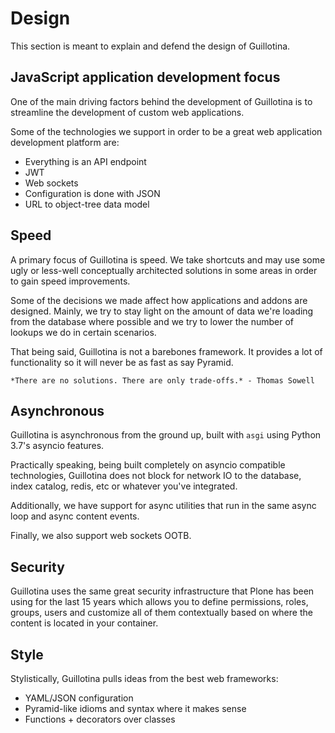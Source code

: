 # Design

This section is meant to explain and defend the design of Guillotina.


## JavaScript application development focus

One of the main driving factors behind the development of Guillotina is to
streamline the development of custom web applications.

Some of the technologies we support in order to be a great web application development
platform are:

- Everything is an API endpoint
- JWT
- Web sockets
- Configuration is done with JSON
- URL to object-tree data model

## Speed

A primary focus of Guillotina is speed. We take shortcuts and may use some
ugly or less-well conceptually architected solutions in some areas in order
to gain speed improvements.

Some of the decisions we made affect how applications and addons are designed.
Mainly, we try to stay light on the amount of data we're loading from the
database where possible and we try to lower the number of lookups we do in
certain scenarios.

That being said, Guillotina is not a barebones framework.
It provides a lot of functionality so it will never be as fast as say Pyramid.

    *There are no solutions. There are only trade-offs.* - Thomas Sowell


## Asynchronous

Guillotina is asynchronous from the ground up, built with `asgi`
using Python 3.7's asyncio features.

Practically speaking, being built completely on asyncio compatible technologies,
Guillotina does not block for network IO to the database, index catalog,
redis, etc or whatever you've integrated.

Additionally, we have support for async utilities that run in the same async
loop and async content events.

Finally, we also support web sockets OOTB.


## Security

Guillotina uses the same great security infrastructure that Plone
has been using for the last 15 years which allows you to define permissions, roles,
groups, users and customize all of them contextually based on where the content
is located in your container.


## Style

Stylistically, Guillotina pulls ideas from the best web frameworks:

- YAML/JSON configuration
- Pyramid-like idioms and syntax where it makes sense
- Functions + decorators over classes
